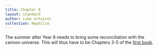 ```yaml
---
title: Chapter 8
layout: standard
author: Luke Schierer
collection: Nephilim
---
```


The summer after Year 6 needs to bring some reconciliation with the cannon
universe. This will thus have to be Chapters 3-5 of the [first book][grfb1].

[grfb1]: https://www.goodreads.com/book/show/3.Harry_Potter_and_the_Sorcerer_s_Stone

